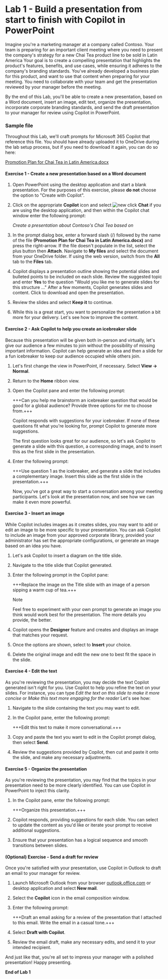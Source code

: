 # Lab 1 - Build a presentation from start to finish with Copilot in PowerPoint

Imagine you're a marketing manager at a company called Contoso. Your team is preparing for an important client meeting where you need to present the company's strategy for a new Chai Tea product line to be sold in Latin America Your goal is to create a compelling presentation that highlights the product's features, benefits, and use cases, while ensuring it adheres to the company's branding standards. You've already developed a business plan for this product, and want to use that content when preparing for your meeting. You need to collaborate with your team and get the presentation reviewed by your manager before the meeting.

By the end of this Lab, you'll be able to create a new presentation, based on a Word document, insert an image, edit text, organize the presentation, incorporate corporate branding standards, and send the draft presentation to your manager for review using Copilot in PowerPoint.

### Sample file

Throughout this Lab, we'll craft prompts for Microsoft 365 Copilot that reference this file. You should have already uploaded it to OneDrive during the lab setup process, but if you need to download it again, you can do so here:

[Promotion Plan for Chai Tea in Latin America.docx](https://go.microsoft.com/fwlink/?linkid=2269126)

#### Exercise 1 - Create a new presentation based on a Word document

1. Open PowerPoint using the desktop application and start a blank presentation. For the purposes of this exercise, please **do not** choose the option to "Create with Copilot".

1. Click on the appropriate **Copilot** icon and select 
![new]() click **Chat** if you are using the desktop application, and then within the Copilot chat window enter the following prompt:

    *Create a presentation about Contoso's Chai Tea based on*

1. In the prompt dialog box, enter a forward slash (/) followed by the name of the file **(Promotion Plan for Chai Tea in Latin America.docx)** and press the right-arrow. If the file doesn't populate in the list, select the plus button then **Attach**. Navigate to **My files** and select the document from your OneDrive folder.  If using the web version, switch from the **All** tab to the **Files** tab.
   
1. Copilot displays a presentation outline showing the potential slides and bulleted points to be included on each slide. Review the suggested topic and enter **Yes** to the question "Would you like me to generate slides for this structure ..."  After a few moments, Copilot generates slides and content. Click to download and open the presentation.

1. Review the slides and select **Keep it** to continue.

1. While this is a great start, you want to personalize the presentation a bit more for your delivery. Let's see how to improve the content.

#### Exercise 2 - Ask Copilot to help you create an icebreaker slide

Because this presentation will be given both in-person and virtually, let's give our audience a few minutes to join without the possibility of missing important information. Copilot can help generate an idea and then a slide for a fun icebreaker to keep our audience occupied while others join.

1. Let's first change the view in PowerPoint, if necessary. Select **View -> Normal**.

1. Return to the **Home** ribbon view.

1. Open the Copilot pane and enter the following prompt:

     +++Can you help me brainstorm an icebreaker question that would be good for a global audience? Provide three options for me to choose from.+++

     Copilot responds with suggestions for your icebreaker. If none of these questions fit what you're looking for, prompt Copilot to generate more suggestions.

     The first question looks great for our audience, so let's ask Copilot to generate a slide with this question, a corresponding image, and to insert this as the first slide in the presentation.

1. Enter the following prompt:

    +++Use question 1 as the icebreaker, and generate a slide that includes a complementary image. Insert this slide as the first slide in the presentation.+++

    Now, you've got a great way to start a conversation among your meeting participants. Let's look at the presentation now, and see how we can make it even more powerful.

#### Exercise 3 - Insert an image

While Copilot includes images as it creates slides, you may want to add or edit an image to be more specific to your presentation. You can ask Copilot to include an image from your approved corporate library, provided your administrator has set the appropriate configurations, or generate an image based on an idea you have.

1. Let's ask Copilot to insert a diagram on the title slide.

1. Navigate to the title slide that Copilot generated.

1. Enter the following prompt in the Copilot pane:

    +++Replace the image on the Title slide with an image of a person sipping a warm cup of tea.+++

    > [!NOTE]
    > Feel free to experiment with your own prompt to generate an image  you think would work best for the presentation. The more details you provide, the better.

1. Copilot opens the **Designer** feature and creates and displays an image that matches your request.

1. Once the options are shown, select to **Insert** your choice.

1. Delete the original image and edit the new one to best fit the space in the slide.

#### Exercise 4 - Edit the text

As you're reviewing the presentation, you may decide the text Copilot generated isn't right for you. Use Copilot to help you refine the text on your slides. For instance, you can type *Edit the text on this slide to make it more concise* or *Make this text more engaging for the reader* Let's see how:

1. Navigate to the slide containing the text you may want to edit.

1. In the Copilot pane, enter the following prompt:

    +++Edit this text to make it more conversational.+++

1. Copy and paste the text you want to edit in the Copilot prompt dialog, then select **Send**.

1. Review the suggestions provided by Copilot, then cut and paste it onto the slide, and make any necessary adjustments.

#### Exercise 5 - Organize the presentation

As you're reviewing the presentation, you may find that the topics in your presentation need to be more clearly identified. You can use Copilot in PowerPoint to inject this clarity.

1. In the Copilot pane, enter the following prompt:

    +++Organize this presentation.+++

1. Copilot responds, providing suggestions for each slide. You can select to update the content as you'd like or iterate your prompt to receive additional suggestions. 

1. Ensure that your presentation has a logical sequence and smooth transitions between slides.

#### (Optional) Exercise - Send a draft for review

Once you're satisfied with your presentation, use Copilot in Outlook to draft an email to your manager for review.

1. Launch Microsoft Outlook from your browser [outlook.office.com](https://outlook.office.com) or desktop application and select **New mail**.

1. Select the **Copilot** icon in the email composition window.

1. Enter the following prompt:

    +++Draft an email asking for a review of the presentation that I attached to this email. Write the email in a casual tone.+++

1. Select **Draft with Copilot**.

1. Review the email draft, make any necessary edits, and send it to your intended recipient.

And just like that, you're all set to impress your manager with a polished presentation! Happy presenting.

**End of Lab 1**
